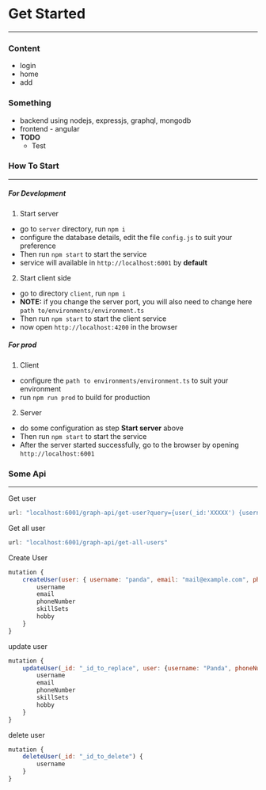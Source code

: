 # Get Started
---

### Content
  - login
  - home
  - add

### Something
  - backend using nodejs, expressjs, graphql, mongodb
  - frontend - angular
  - **TODO**
    - Test


### How To Start
---
##### For Development
1. Start server
  - go to `server` directory, run `npm i`
  - configure the database details, edit the file `config.js` to suit your preference
  - Then run `npm start` to start the service
  - service will available in `http://localhost:6001` by **default**

2. Start client side
  - go to directory `client`, run `npm i`
  - **NOTE:** if you change the server port, you will also need to change here `path to/environments/environment.ts`
  - Then run `npm start` to start the client service
  - now open `http://localhost:4200` in the browser

##### For prod
1. Client
  - configure the `path to environments/environment.ts` to suit your environment
  - run `npm run prod` to build for production

2. Server
  - do some configuration as step **Start server** above
  - Then run `npm start` to start the service
  - After the server started successfully, go to the browser by opening `http://localhost:6001`


### Some Api
---
Get user
```js
url: "localhost:6001/graph-api/get-user?query={user(_id:'XXXXX') {username email}}"
```

Get all user
```js
url: "localhost:6001/graph-api/get-all-users"
```

Create User
```js
mutation {
    createUser(user: { username: "panda", email: "mail@example.com", phoneNumber: "12345678", skillSets: "nodejs, javascript, dart, mongodb", hobby: "play badminton" }) {
        username
        email
        phoneNumber
        skillSets
        hobby
    }
}
```

update user
```js
mutation {
    updateUser(_id: "_id_to_replace", user: {username: "Panda", phoneNumber:"66666666", email: "mail@example.com", skillSets: "node", hobby: "badminton"}) {
        username
        email
        phoneNumber
        skillSets
        hobby
    }
}
```

delete user
```js
mutation {
    deleteUser(_id: "_id_to_delete") {
        username
    }
}
```
